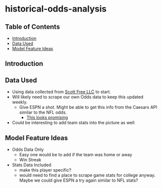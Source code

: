 # historical-odds-analysis

## Table of Contents

- [Introduction](#introduction)
- [Data Used](#data-used)
- [Model Feature Ideas](#model-feature-ideas)

## Introduction

## Data Used

- Using data collected from [Scott Free LLC](https://www.scottfreellc.com/shop/p/historical-odds-sample-data) to start.
- Will likely need to scrape our own Odds data to keep this updated weekly.
  - Give ESPN a shot. Might be able to get this info from the Caesars API similar to the NFL odds.
    - [This looks promising](https://www.espn.com/college-football/odds)
- Could be interesting to add team stats into the picture as well

## Model Feature Ideas

- Odds Data Only
  - Easy one would be to add if the team was home or away
  - Win Streak
- Stats Data Included
  - make this player specific?
  - would need to find a place to scrape game stats for college anyway. Maybe we could give ESPN a try again similar to NFL stats?
